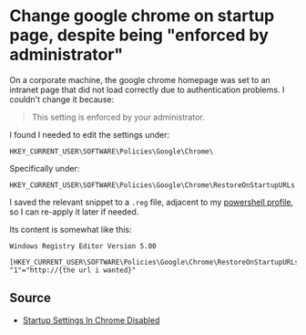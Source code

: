 ﻿# Change google chrome on startup page, despite being "enforced by administrator"

On a corporate machine, the google chrome homepage was set to an intranet page that did not load correctly due to authentication problems. I couldn't change it because:

> This setting is enforced by your administrator.

I found I needed to edit the settings under:

	HKEY_CURRENT_USER\SOFTWARE\Policies\Google\Chrome\

Specifically under:

	HKEY_CURRENT_USER\SOFTWARE\Policies\Google\Chrome\RestoreOnStartupURLs

I saved the relevant snippet to a `.reg` file, adjacent to my [powershell profile](../powershell/create_profile.md), so I can re-apply it later if needed.

Its content is somewhat like this:

	Windows Registry Editor Version 5.00

	[HKEY_CURRENT_USER\SOFTWARE\Policies\Google\Chrome\RestoreOnStartupURLs]
	"1"="http://{the url i wanted}"

## Source

* [Startup Settings In Chrome Disabled](https://stackoverflow.com/questions/20424125/startup-settings-in-chrome-disabled)
